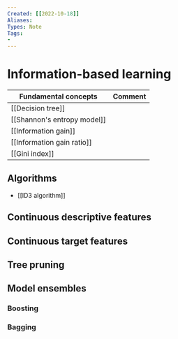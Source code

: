 ```yaml
---
Created: [[2022-10-18]]
Aliases: 
Types: Note
Tags: 
- 
---
```

# Information-based learning

| Fundamental concepts        | Comment |
| --------------------------- | ------- |
| [[Decision tree]]           |         |
| [[Shannon's entropy model]] |         |
| [[Information gain]]        |         |
| [[Information gain ratio]]  |         |
| [[Gini index]]              |         |

## Algorithms
- [[ID3 algorithm]]
## Continuous descriptive features
## Continuous target features
## Tree pruning
## Model ensembles
### Boosting
### Bagging

